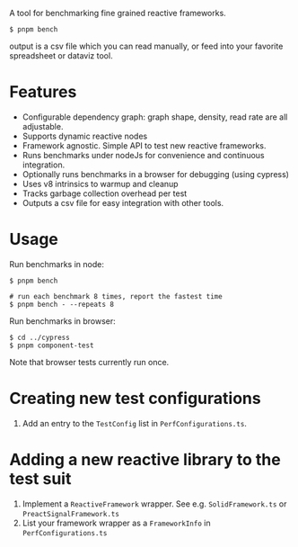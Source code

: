 A tool for benchmarking fine grained reactive frameworks.

```
$ pnpm bench
```
output is a csv file which you can read manually, 
or feed into your favorite spreadsheet or dataviz tool.


# Features
* Configurable dependency graph: graph shape, density, read rate are all adjustable.
* Supports dynamic reactive nodes
* Framework agnostic. Simple API to test new reactive frameworks.
* Runs benchmarks under nodeJs for convenience and continuous integration.
* Optionally runs benchmarks in a browser for debugging (using cypress)
* Uses v8 intrinsics to warmup and cleanup
* Tracks garbage collection overhead per test
* Outputs a csv file for easy integration with other tools.

# Usage
Run benchmarks in node:
```
$ pnpm bench 

# run each benchmark 8 times, report the fastest time
$ pnpm bench - --repeats 8

```

Run benchmarks in browser:

```
$ cd ../cypress
$ pnpm component-test
```
Note that browser tests currently run once.

# Creating new test configurations
1. Add an entry to the `TestConfig` list in `PerfConfigurations.ts`.

# Adding a new reactive library to the test suit
1. Implement a `ReactiveFramework` wrapper. See e.g. `SolidFramework.ts` or `PreactSignalFramework.ts`
2. List your framework wrapper as a `FrameworkInfo` in `PerfConfigurations.ts`